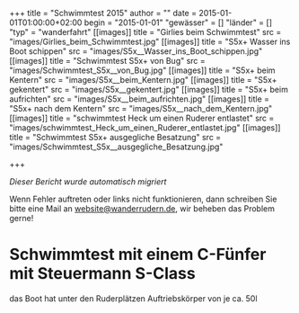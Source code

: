 +++
title = "Schwimmtest 2015"
author = ""
date = 2015-01-01T01:00:00+02:00
begin = "2015-01-01"
"gewässer" = []
"länder" = []
"typ" = "wanderfahrt"
[[images]]
title = "Girlies beim Schwimmtest"
src = "images/Girlies_beim_Schwimmtest.jpg"
[[images]]
title = "S5x+ Wasser ins Boot schippen"
src = "images/S5x__Wasser_ins_Boot_schippen.jpg"
[[images]]
title = "Schwimmtest S5x+ von Bug"
src = "images/Schwimmtest_S5x__von_Bug.jpg"
[[images]]
title = "S5x+ beim Kentern"
src = "images/S5x__beim_Kentern.jpg"
[[images]]
title = "S5x+ gekentert"
src = "images/S5x__gekentert.jpg"
[[images]]
title = "S5x+ beim aufrichten"
src = "images/S5x__beim_aufrichten.jpg"
[[images]]
title = "S5x+ nach dem Kentern"
src = "images/S5x__nach_dem_Kentern.jpg"
[[images]]
title = "schwimmtest Heck um einen Ruderer entlastet"
src = "images/schwimmtest_Heck_um_einen_Ruderer_entlastet.jpg"
[[images]]
title = "Schwimmtest S5x+ ausgegliche Besatzung"
src = "images/Schwimmtest_S5x__ausgegliche_Besatzung.jpg"

+++


*Dieser Bericht wurde automatisch migriert*

Wenn Fehler auftreten oder links nicht funktionieren, dann schreiben Sie bitte eine Mail an website@wanderrudern.de, wir beheben das Problem gerne!



# Schwimmtest mit einem C-Fünfer mit Steuermann S-Class


das Boot hat unter den Ruderplätzen Auftriebskörper von je ca. 50l